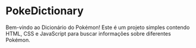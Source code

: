 # PokeDictionary
Bem-vindo ao Dicionário do Pokémon! Este é um projeto simples contendo HTML, CSS e JavaScript para buscar informações sobre diferentes Pokémon.
